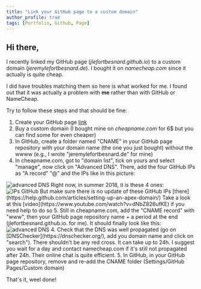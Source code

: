 ```yaml
---
title: "Link your GitHub page to a custom domain"
author_profile: true
tags: [Portfolio, Github, Page]
---
```


## Hi there,

I recently linked my GitHub page (*jlefortbesnard.github.io*) to a custom domain (*jeremylefortbesnard.de*). I bought it on *namecheap.com* since it actually is quite cheap.


I did have troubles matching them so here is what worked for me. I found out that it was actually a problem with **me** rather than with GitHub or NameCheap.


Try to follow these steps and that should be fine:
1. Create your GitHub page [link](/githubpage/)
2. Buy a custom domain (I bought mine on *cheapname.com* for 6$ but you can find some for even cheaper)
3. In GitHub, create a folder named "CNAME" in your GitHub page repository with your domain name (the one you just bought) without the wwww (e.g., I wrote "jeremylefortbesnard.de" for mine)
4. In cheapname.com, got to "domain list", tick on yours and select "manage", now click on "Advanced DNS". There, add the four GitHub IPs as "A record" "@" and the IPs like in this picture:
<img src="{{ site.url }}{{ site.baseurl }}/images/namecheap.png" alt="advanced DNS">
Right now, in summer 2018, it is these 4 ones:
<img src="{{ site.url }}{{ site.baseurl }}/images/ipsgithub.png" alt="IPs GitHub">
But make sure there is no update of these GitHub IPs [there](https://help.github.com/articles/setting-up-an-apex-domain/)
Take a look at this [video](https://www.youtube.com/watch?v=dNbZ826ufKE) if you need help to do so
5. Still in cheapname.com, add the "CNAME record" with "www", then your GitHub page repository name + a period at the end (jlefortbesnard.github.io. for me). It should finally look like this:
<img src="{{ site.url }}{{ site.baseurl }}/images/namecheap.png" alt="advanced DNS">
4. Check that the DNS was well propagated (go on [DNSChecker](https://dnschecker.org/), add you domain name and click on "search"). There shouldn't be any red cross. It can take up to 24h. I suggest you wait for a day and contact namecheap.com if it's still not propagated after 24h. Their online chat is quite efficient.
5. In GitHub, in your GitHub page repository, remove and re-add the CNAME folder (Settings/GitHub Pages/Custom domain)

That's it, weel done!

